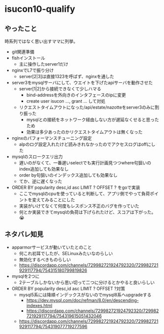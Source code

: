 # isucon10-qualify

## やったこと
時系列ではなく思い出すママに列挙。

- git関連準備
- fishインストール
  - 主に操作したserver1だけ
- nginxでL7で振り分け
  - server[2|3]は直接1323を呼ばず、nginxを通した
- server3をmysqlサーバにして、ウエイトを下げたapiサーバを動作させた
  - server[1|2]から接続できなくて少しハマる
    - bind-addressを外向きのインタフェースのipに変更
    - create user isucon ..., grant ... して対処
  - リクエストタイムアウトになった/api/estate/nazotteをserver3のみに割り振った
    - mysqlとの接続をネットワーク経由しない方が遅延なくせると思ったため
    - 効果は多少あったのかリクエストタイムアウトは無くなった
- nginxのパフォーマンスチューニング設定
  - alpのログ設定入れたけど読みきれなかったのでアクセスログはoffにした
- mysqlのスロークエリ出力
  - 遅いのがなくて、一番遅いselectでも実行計画見つつwhere句狙いのindex追加しても効果なし
  - order by句狙いのインデックス追加しても効果なし
  - てか、逆に遅くなった
- ORDER BY popularity desc,id asc LIMIT ? OFFSET ? をgoで実装
  - ここでmysqlのcpuを使っていると判断して、アプリ側でやって負荷ポイントを変えてみることにした
  - 実装がいけてなくて何度もレスポンス不正のバグを作っていた
  - 何とか実装できてmysqlの負荷は下げられたけど、スコアは下がった。😭


## ネタバレ知見
- apparmorサービスが動いていたとのこと
  - 何これ初耳でしたが、SELinuxみたいなのらしい
  - 無効化するべきものらしい
  - https://discordapp.com/channels/729982721924792320/729982721929117794/754315180799819826
- mysqlを2つに
  - 2テーブルしかないから思い切って二つに分けるとかやると良いらしい
- ORDER BY popularity desc,id asc LIMIT ? OFFSET ?対策
  - mysql5系には降順インデックスがないのでmysql8系へupgradeする
    - https://dev.mysql.com/doc/refman/8.0/en/descending-indexes.html
    - https://discordapp.com/channels/729982721924792320/729982721929117794/754319615051432046
  - https://discordapp.com/channels/729982721924792320/729982721929117794/754319077719277596
